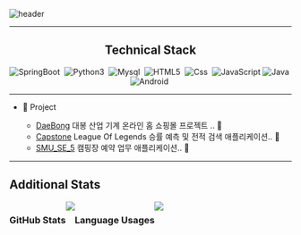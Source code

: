 ![header](https://capsule-render.vercel.app/api?type=waving&color=BB88CC&height=300&section=header&text=AMIVAYUN&fontSize=70&fontColor=4E4351)



- - -
<h2 align = "center"> Technical Stack  </h2>
<p align = "center"> 
    <img alt = "SpringBoot" src="https://img.shields.io/badge/SpringBoot-BB88CC?style=flat-square&logo=SpringBoot&logoColor=white"/>&nbsp
    <img alt = "Python3"src="https://img.shields.io/badge/Python-7DB4FF?style=flat-square&logo=Python&logoColor=white"/>&nbsp
    <img alt = "Mysql" src="https://img.shields.io/badge/Mysql-00DCFF?style=flat-square&logo=Mysql&logoColor=white"/>&nbsp
    <img alt = "HTML5" src="https://img.shields.io/badge/HTML5-35FCEC?style=flat-square&logo=HTML5&logoColor=white"/>&nbsp
    <img alt="Css" src ="https://img.shields.io/badge/CSS3-1572B6.svg?&style=flat_square&logo=CSS3&logoColor=white"/>&nbsp
    <img alt="JavaScript" src ="https://img.shields.io/badge/JavaScriipt-F7DF1E?&style=flat-square&logo=JavaScript&logoColor=black"/>
    <img alt="Java" src="https://img.shields.io/badge/Java-007396?style=flat-square&logo=Java&logoColor=white"/>&nbsp
    <img alt="Android" src ="https://img.shields.io/badge/Android-A586AE.svg?&style=flat_square&logo=Android&logoColor=white"/>&nbsp
</p>


- - -

+ :open_file_folder: Project


  * [DaeBong](https://xn--eng-oh3mn51b.com) 대봉 산업 기계 온라인 홈 쇼핑몰 프로젝트 .. :open_file_folder:
  * [Capstone](https://github.com/AMIVAYUN/CapstoneDesign, "캡스톤 디자인" ) League Of Legends 승률 예측 및 전적 검색 애플리케이션.. :file_folder:
  * [SMU_SE_5](https://github.com/AMIVAYUN/SMU_SE_5 "캠핑장 예약 애플리케이션 프로젝트" ) 캠핑장 예약 업무 애플리케이션.. :file_folder:


- - -

<h2> Additional Stats </h2>

<div style="display:flex"> 
  <h3> GitHub Stats </h3>
  <img align="center" src="https://github-readme-stats.vercel.app/api/?username=amivayun&count_private=true" />
  
  <h3> Language Usages </h3>
  <img align="center" src="https://github-readme-stats.vercel.app/api/top-langs/?username=anuraghazra&layout=compact" />

</div>

